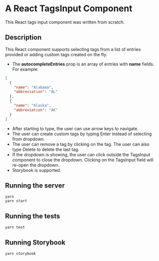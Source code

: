 # A React TagsInput Component

This React tags input component was written from scratch.

## Description

This React component supports selecting tags from a list of entries provided or adding custom tags created on the fly.

- The **autocompleteEntries** prop is an array of entries with **name** fields. For example:

```json
[
  {
    "name": "Alabama",
    "abbreviation": "AL"
  },
  {
    "name": "Alaska",
    "abbreviation": "AK"
  }
]
```

- After starting to type, the user can use arrow keys to navigate.
- The user can create custom tags by typing Enter instead of selecting from dropdown.
- The user can remove a tag by clicking on the tag. The user can also type Delete to delete the last tag.
- If the dropdown is showing, the user can click outside the TagsInput component to close the dropdown. Clicking on the TagsInput field will re-open the dropdown.
- Storybook is supported.

## Running the server

```
yarn
yarn start
```

## Running the tests

```
yarn test
```

## Running Storybook

```
yarn storybook
```
